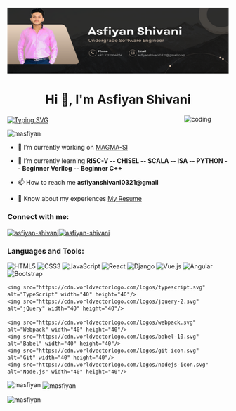 <p align="center">
  <img src="https://github.com/masfiyan/masfiyan/blob/main/Asfiyan%20Shivani.png" width="100%" height="150">
</p>


<h1 align="center">Hi 👋, I'm Asfiyan Shivani</h1>
<a href>
  <img align="center" src="https://readme-typing-svg.demolab.com?font=Fira+Code&size=18&pause=1000&color=F7F7F7&width=1000&lines=Chisel+HDL+%7C+3rd+Year+Software+Engineering+Student+%7C+Uniting+Tech%3A+Hardware+%26+Software+Enthusiast" alt="Typing SVG" />
</a>


<!-- Make sure to replace the 'src' attribute with your actual GIF URL -->
<img align="right" alt="coding" width="20%" style="max-width: 200px;" src="https://i.pinimg.com/originals/ae/05/da/ae05dab4896798bdac218b757cd79e8a.gif">


<p align="left"> <img src="https://komarev.com/ghpvc/?username=masfiyan&label=Profile%20views&color=0e75b6&style=flat" alt="masfiyan" /> </p>

- 🔭 I’m currently working on [MAGMA-SI](https://github.com/merledu/magma-si)

- 🌱 I’m currently learning **RISC-V -- CHISEL -- SCALA -- ISA -- PYTHON -- Beginner Verilog -- Beginner C++**

- 📫 How to reach me **asfiyanshivani0321@gmail**

- 📄 Know about my experiences [My Resume](https://docs.google.com/document/d/1X9ONCaOy0OP85NXxnoKtb0KYgYgtGPqVJeOvL_xpruY/edit?usp=sharing)

<h3 align="left">Connect with me:</h3>
<p align="left">
<a href="https://linkedin.com/in/asfiyan-shivani" target="blank"><img align="center" src="https://raw.githubusercontent.com/rahuldkjain/github-profile-readme-generator/master/src/images/icons/Social/linked-in-alt.svg" alt="asfiyan-shivani" height="30" width="40" /></a><a href="https://www.behance.net/asfiyan-shivani" target="blank"><img align="center" src="https://raw.githubusercontent.com/rahuldkjain/github-profile-readme-generator/master/src/images/icons/Social/behance.svg" alt="asfiyan-shivani" height="30" width="40" /></a>
</p>

<h3 align="left">Languages and Tools:</h3>
<p align="left">     <img src="https://www.svgrepo.com/show/303205/html-5-logo.svg" alt="HTML5" width="40" height="40"/>
    <img src="https://cdn.worldvectorlogo.com/logos/css-3.svg" alt="CSS3" width="40" height="40"/>
    <img src="https://upload.wikimedia.org/wikipedia/commons/thumb/d/d4/Javascript-shield.svg/1200px-Javascript-shield.svg.png" alt="JavaScript" width="40" height="40"/>
    <img src="https://icon-library.com/images/react-icon/react-icon-29.jpg" alt="React" width="40" height="40"/>
  <img src="https://cdn.worldvectorlogo.com/logos/django.svg" alt="Django" width="40" height="40"/>
    <img src="https://cdn.worldvectorlogo.com/logos/vue-9.svg" alt="Vue.js" width="40" height="40"/>
    <img src="https://cdn.worldvectorlogo.com/logos/angular-icon-1.svg" alt="Angular" width="40" height="40"/>
    <img src="https://cdn.worldvectorlogo.com/logos/bootstrap-4.svg" alt="Bootstrap" width="40" height="40"/>

    <img src="https://cdn.worldvectorlogo.com/logos/typescript.svg" alt="TypeScript" width="40" height="40"/>
    <img src="https://cdn.worldvectorlogo.com/logos/jquery-2.svg" alt="jQuery" width="40" height="40"/>

    <img src="https://cdn.worldvectorlogo.com/logos/webpack.svg" alt="Webpack" width="40" height="40"/>
    <img src="https://cdn.worldvectorlogo.com/logos/babel-10.svg" alt="Babel" width="40" height="40"/>
    <img src="https://cdn.worldvectorlogo.com/logos/git-icon.svg" alt="Git" width="40" height="40"/>
    <img src="https://cdn.worldvectorlogo.com/logos/nodejs-icon.svg" alt="Node.js" width="40" height="40"/>

   </p>

<p><img align="left" src="https://github-readme-stats.vercel.app/api/top-langs?username=masfiyan&show_icons=true&locale=en&layout=compact" alt="masfiyan" /></p>

<p>&nbsp;<img align="center" src="https://github-readme-stats.vercel.app/api?username=masfiyan&show_icons=true&locale=en" alt="masfiyan" /></p>

<p><img align="center" src="https://github-readme-streak-stats.herokuapp.com/?user=masfiyan&" alt="masfiyan" /></p>


